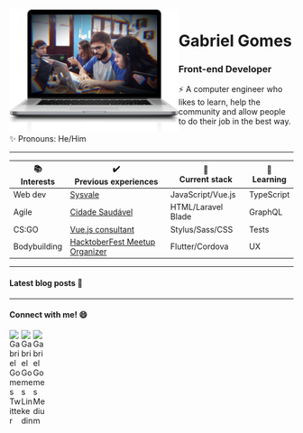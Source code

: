 
<img align="left" width="300" src="https://github.com/Gabrielr2508/Gabrielr2508/blob/master/lp.png?raw=true">

# Gabriel Gomes

### Front-end Developer

:zap: A computer engineer who likes to learn, help the community and allow people to do their job in the best way.

:sparkles: Pronouns: He/Him
<br>

----

| :books: <br> Interests | :heavy_check_mark: <br> Previous experiences   | :hammer: <br> Current stack | :rocket: <br> Learning |
| ---------------------- | ---------------------------------------------- | --------------------------- | ---------------------- |
| Web dev                | [Sysvale](https://sysvale.com/)                | JavaScript/Vue.js           | TypeScript             |
| Agile                  | [Cidade Saudável](https://cidadesaudavel.com/) | HTML/Laravel Blade          | GraphQL                |
| CS:GO                  | [Vue.js consultant](https://medium.com/@gabrielrafael2508/sobre-meu-primeiro-trabalho-como-consultor-8f553e3054f4) | Stylus/Sass/CSS | Tests |
| Bodybuilding           | [HacktoberFest Meetup Organizer](https://medium.com/sysvale/hacktoberpest-2019-8761a969c85e) |  Flutter/Cordova   | UX |

----

#### Latest blog posts :newspaper:
<!-- BLOG-POST-LIST:START -->
<!-- BLOG-POST-LIST:END -->

----

#### Connect with me! :smile:

<a href="https://twitter.com/gabrielr2508">
  <img align="left" alt="Gabriel Gomes Twitter" width="21px" src="https://firebasestorage.googleapis.com/v0/b/github--images.appspot.com/o/Github%20images%2Ftwitter.svg?alt=media&token=0e4ffc45-d873-47ee-b08c-9b98b4fe66cf" />
</a>
<a href="https://www.linkedin.com/in/gabrielrgomes/">
  <img align="left" alt="Gabriel Gomes Linkedin" width="21px" src="https://firebasestorage.googleapis.com/v0/b/github--images.appspot.com/o/Github%20images%2Flinkedin.svg?alt=media&token=0e662ab8-db11-475a-9c43-18d89bcdfde0" />
</a>

<a href="https://medium.com/@gabrielrafael2508">
  <img align="left" alt="Gabriel Gomes Medium" width="21px" src="https://cdn-images-1.medium.com/fit/c/152/152/1*8I-HPL0bfoIzGied-dzOvA.png" />
</a>
